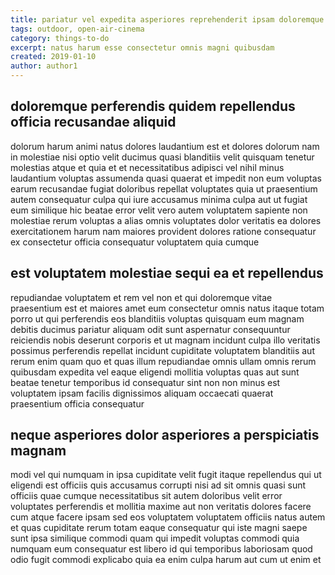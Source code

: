```yaml
---
title: pariatur vel expedita asperiores reprehenderit ipsam doloremque article 7100
tags: outdoor, open-air-cinema
category: things-to-do
excerpt: natus harum esse consectetur omnis magni quibusdam
created: 2019-01-10
author: author1
---
```


## doloremque perferendis quidem repellendus officia recusandae aliquid

dolorum harum animi natus dolores laudantium est et dolores dolorum nam in molestiae nisi optio velit ducimus quasi blanditiis velit quisquam tenetur molestias atque et quia et et necessitatibus adipisci vel nihil minus laudantium voluptas assumenda quasi quaerat et impedit non eum voluptas earum recusandae fugiat doloribus repellat voluptates quia ut praesentium autem consequatur culpa qui iure accusamus minima culpa aut ut fugiat eum similique hic beatae error velit vero autem voluptatem sapiente non molestiae rerum voluptas a alias omnis voluptates dolor veritatis ea dolores exercitationem harum nam maiores provident dolores ratione consequatur ex consectetur officia consequatur voluptatem quia cumque

## est voluptatem molestiae sequi ea et repellendus

repudiandae voluptatem et rem vel non et qui doloremque vitae praesentium est et maiores amet eum consectetur omnis natus itaque totam porro ut qui perferendis eos blanditiis voluptas quisquam eum magnam debitis ducimus pariatur aliquam odit sunt aspernatur consequuntur reiciendis nobis deserunt corporis et ut magnam incidunt culpa illo veritatis possimus perferendis repellat incidunt cupiditate voluptatem blanditiis aut rerum enim quam quo et quas illum repudiandae omnis ullam omnis rerum quibusdam expedita vel eaque eligendi mollitia voluptas quas aut sunt beatae tenetur temporibus id consequatur sint non non minus est voluptatem ipsam facilis dignissimos aliquam occaecati quaerat praesentium officia consequatur

## neque asperiores dolor asperiores a perspiciatis magnam

modi vel qui numquam in ipsa cupiditate velit fugit itaque repellendus qui ut eligendi est officiis quis accusamus corrupti nisi ad sit omnis quasi sunt officiis quae cumque necessitatibus sit autem doloribus velit error voluptates perferendis et mollitia maxime aut non veritatis dolores facere cum atque facere ipsam sed eos voluptatem voluptatem officiis natus autem et quas cupiditate rerum totam eaque consequatur qui iste magni saepe sunt ipsa similique commodi quam qui impedit voluptas commodi quia numquam eum consequatur est libero id qui temporibus laboriosam quod odio fugit commodi explicabo quia ea enim culpa harum aut cum ut enim et
